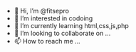 - 👋 Hi, I’m @fitsepro
- 👀 I’m interested in codoing
- 🌱 I’m currently learning html,css,js,php
- 💞️ I’m looking to collaborate on ...
- 📫 How to reach me ...

<!---
fitsepro/fitsepro is a ✨ special ✨ repository because its `README.md` (this file) appears on your GitHub profile.
You can click the Preview link to take a look at your changes.
--->
